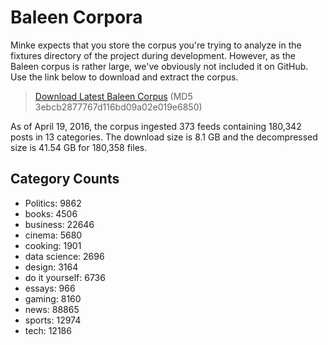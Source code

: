 # Baleen Corpora

Minke expects that you store the corpus you're trying to analyze in the fixtures directory of the project during development. However, as the Baleen corpus is rather large, we've obviously not included it on GitHub. Use the link below to download and extract the corpus.

> [Download Latest Baleen Corpus](http://bit.ly/baleen-corpus) (MD5 3ebcb2877767d116bd09a02e019e6850)

As of April 19, 2016, the corpus ingested 373 feeds containing 180,342 posts in 13 categories. The download size is 8.1 GB and the decompressed size is 41.54 GB for 180,358 files.

## Category Counts

- Politics: 9862
- books: 4506
- business: 22646
- cinema: 5680
- cooking: 1901
- data science: 2696
- design: 3164
- do it yourself: 6736
- essays: 966
- gaming: 8160
- news: 88865
- sports: 12974
- tech: 12186

